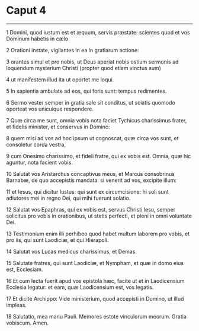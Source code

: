 # Caput 4

***

1 Domini, quod iustum est et æquum, servis præstate: scientes quod et vos Dominum habetis in cælo.

2 Orationi instate, vigilantes in ea in gratiarum actione:

3 orantes simul et pro nobis, ut Deus aperiat nobis ostium sermonis ad loquendum mysterium Christi (propter quod etiam vinctus sum)

4 ut manifestem illud ita ut oportet me loqui.

5 In sapientia ambulate ad eos, qui foris sunt: tempus redimentes.

6 Sermo vester semper in gratia sale sit conditus, ut sciatis quomodo oporteat vos unicuique respondere.

7 Quæ circa me sunt, omnia vobis nota faciet Tychicus charissimus frater, et fidelis minister, et conservus in Domino:

8 quem misi ad vos ad hoc ipsum ut cognoscat, quæ circa vos sunt, et consoletur corda vestra,

9 cum Onesimo charissimo, et fideli fratre, qui ex vobis est. Omnia, quæ hic aguntur, nota facient vobis.

10 Salutat vos Aristarchus concaptivus meus, et Marcus consobrinus Barnabæ, de quo accepistis mandata: si venerit ad vos, excipite illum:

11 et Iesus, qui dicitur Iustus: qui sunt ex circumcisione: hi soli sunt adiutores mei in regno Dei, qui mihi fuerunt solatio.

12 Salutat vos Epaphras, qui ex vobis est, servus Christi Iesu, semper solicitus pro vobis in orationibus, ut stetis perfecti, et pleni in omni voluntate Dei.

13 Testimonium enim illi perhibeo quod habet multum laborem pro vobis, et pro iis, qui sunt Laodiciæ, et qui Hierapoli.

14 Salutat vos Lucas medicus charissimus, et Demas.

15 Salutate fratres, qui sunt Laodiciæ, et Nympham, et quæ in domo eius est, Ecclesiam.

16 Et cum lecta fuerit apud vos epistola hæc, facite ut et in Laodicensium Ecclesia legatur: et eam, quæ Laodicensium est, vos legatis.

17 Et dicite Archippo: Vide ministerium, quod accepisti in Domino, ut illud impleas.

18 Salutatio, mea manu Pauli. Memores estote vinculorum meorum. Gratia vobiscum. Amen.

